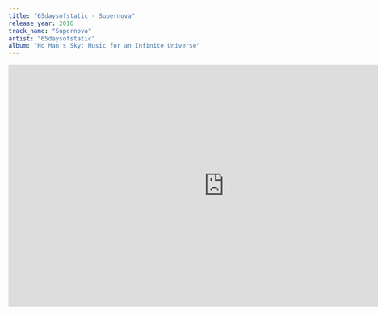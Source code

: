 ```yaml
---
title: "65daysofstatic - Supernova"
release_year: 2016
track_name: "Supernova"
artist: "65daysofstatic"
album: "No Man's Sky: Music for an Infinite Universe"
---
```


<div class="video-wrapper">
  <iframe width="853" height="480" src="https://www.youtube-nocookie.com/embed/avU0q_azM6k" frameborder="0" allowfullscreen></iframe>
</div>
